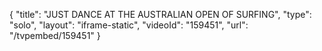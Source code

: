 {
    "title": "JUST DANCE AT THE AUSTRALIAN OPEN OF SURFING",
    "type": "solo",
    "layout": "iframe-static",
    "videoId": "159451",
    "url": "\/tvpembed\/159451"
}